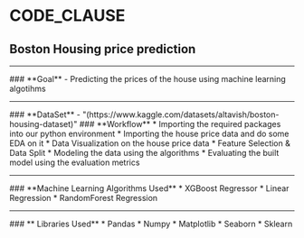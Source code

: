 # CODE_CLAUSE
## **Boston Housing price prediction**
<hr>
### **Goal** - Predicting the prices of the house using machine learning algotihms
<hr>
### **DataSet** - "(https://www.kaggle.com/datasets/altavish/boston-housing-dataset)" 
### **Workflow**
* Importing the required packages into our python environment
* Importing the house price data and do some EDA on it
* Data Visualization on the house price data
* Feature Selection & Data Split
* Modeling the data using the algorithms
* Evaluating the built model using the evaluation metrics
<hr>
### **Machine Learning Algorithms Used**
* XGBoost Regressor
* Linear Regression
* RandomForest Regression
<hr>
### ** Libraries Used** 
* Pandas
* Numpy
* Matplotlib
* Seaborn
* Sklearn
